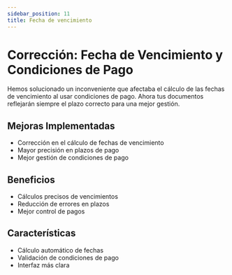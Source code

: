 ```yaml
---
sidebar_position: 11
title: Fecha de vencimiento
---
```


# Corrección: Fecha de Vencimiento y Condiciones de Pago

Hemos solucionado un inconveniente que afectaba el cálculo de las fechas de vencimiento al usar condiciones de pago. Ahora tus documentos reflejarán siempre el plazo correcto para una mejor gestión.

## Mejoras Implementadas

- Corrección en el cálculo de fechas de vencimiento
- Mayor precisión en plazos de pago
- Mejor gestión de condiciones de pago

## Beneficios

- Cálculos precisos de vencimientos
- Reducción de errores en plazos
- Mejor control de pagos

## Características

- Cálculo automático de fechas
- Validación de condiciones de pago
- Interfaz más clara 